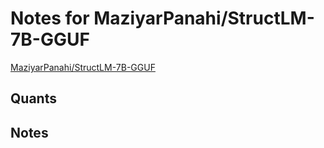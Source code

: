 # Notes for MaziyarPanahi/StructLM-7B-GGUF
[MaziyarPanahi/StructLM-7B-GGUF](https://huggingface.co/MaziyarPanahi/StructLM-7B-GGUF)

## Quants
<quants go here>

## Notes
<notes here>
